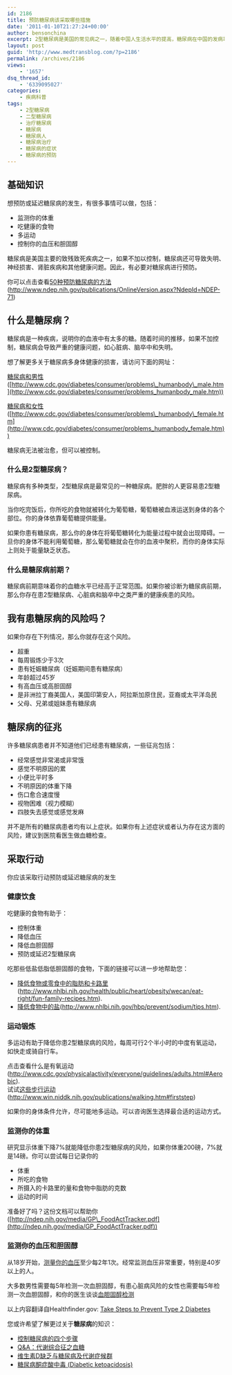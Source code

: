 ```yaml
---
id: 2186
title: 预防糖尿病该采取哪些措施
date: '2011-01-10T21:27:24+00:00'
author: bensonchina
excerpt: 2型糖尿病是美国的常见病之一，随着中国人生活水平的提高，糖尿病在中国的发病率也日趋升高，有研究表明，中国已经成了世界上糖尿病患者最多的国家，有必要对糖尿病采取措施来干预这种趋势
layout: post
guid: 'http://www.medtransblog.com/?p=2186'
permalink: /archives/2186
views:
    - '1657'
dsq_thread_id:
    - '6339095027'
categories:
    - 疾病科普
tags:
    - 2型糖尿病
    - 二型糖尿病
    - 治疗糖尿病
    - 糖尿病
    - 糖尿病人
    - 糖尿病治疗
    - 糖尿病的症状
    - 糖尿病的预防
---
```


## 基础知识

想预防或延迟糖尿病的发生，有很多事情可以做，包括：

- 监测你的体重
- 吃健康的食物
- 多运动
- 控制你的血压和胆固醇

糖尿病是美国主要的致残致死疾病之一，如果不加以控制，糖尿病还可导致失明、神经损害、肾脏疾病和其他健康问题。因此，有必要对糖尿病进行预防。

你可以点击查看[50种预防糖尿病的方法](http://www.ndep.nih.gov/publications/OnlineVersion.aspx?NdepId=NDEP-71)(<http://www.ndep.nih.gov/publications/OnlineVersion.aspx?NdepId=NDEP-71>)

## 什么是糖尿病？

糖尿病是一种疾病，说明你的血液中有太多的糖。随着时间的推移，如果不加控制，糖尿病会导致严重的健康问题，如心脏病、脑卒中和失明。

想了解更多关于糖尿病多身体健康的损害，请访问下面的网址：

[糖尿病和男性](http://www.cdc.gov/diabetes/consumer/problems_humanbody_male.htm)([http://www.cdc.gov/diabetes/consumer/problems\_humanbody\_male.htm](http://www.cdc.gov/diabetes/consumer/problems_humanbody_male.htm))

[糖尿病和女性](http://www.cdc.gov/diabetes/consumer/problems_humanbody_female.htm)([http://www.cdc.gov/diabetes/consumer/problems\_humanbody\_female.htm](http://www.cdc.gov/diabetes/consumer/problems_humanbody_female.htm))

糖尿病无法被治愈，但可以被控制。

### 什么是2型糖尿病？

糖尿病有多种类型，2型糖尿病是最常见的一种糖尿病。肥胖的人更容易患2型糖尿病。

当你吃完饭后，你所吃的食物就被转化为葡萄糖，葡萄糖被血液运送到身体的各个部位。你的身体依靠葡萄糖提供能量。

如果你患有糖尿病，那么你的身体在将葡萄糖转化为能量过程中就会出现障碍。一旦你的身体不能利用葡萄糖，那么葡萄糖就会在你的血液中聚积，而你的身体实际上则处于能量缺乏状态。

### 什么是糖尿病前期？

糖尿病前期意味着你的血糖水平已经高于正常范围。如果你被诊断为糖尿病前期，那么你存在患2型糖尿病、心脏病和脑卒中之类严重的健康疾患的风险。

## 我有患糖尿病的风险吗？

如果你存在下列情况，那么你就存在这个风险。

- 超重
- 每周锻炼少于3次
- 患有妊娠糖尿病（妊娠期间患有糖尿病）
- 年龄超过45岁
- 有高血压或高胆固醇
- 是非洲拉丁裔美国人，美国印第安人，阿拉斯加原住民，亚裔或太平洋岛民
- 父母、兄弟或姐妹患有糖尿病

## 糖尿病的征兆

许多糖尿病患者并不知道他们已经患有糖尿病，一些征兆包括：

- 经常感觉非常渴或非常饿
- 感觉不明原因的累
- 小便比平时多
- 不明原因的体重下降
- 伤口愈合速度慢
- 视物困难（视力模糊）
- 四肢失去感觉或感觉发麻

并不是所有的糖尿病患者均有以上症状。如果你有上述症状或者认为存在这方面的风险，建议到医院看医生做血糖检查。

## 采取行动

你应该采取行动预防或延迟糖尿病的发生

### 健康饮食

吃健康的食物有助于：

- 控制体重
- 降低血压
- 降低血胆固醇
- 预防或延迟2型糖尿病

吃那些低盐低脂低胆固醇的食物，下面的链接可以进一步地帮助您：

- [降低食物或零食中的脂肪和卡路里](http://www.nhlbi.nih.gov/health/public/heart/obesity/wecan/eat-right/fun-family-recipes.htm)(<http://www.nhlbi.nih.gov/health/public/heart/obesity/wecan/eat-right/fun-family-recipes.htm>).
- [降低食物中的盐](http://www.nhlbi.nih.gov/hbp/prevent/sodium/tips.htm)(<http://www.nhlbi.nih.gov/hbp/prevent/sodium/tips.htm>).

### 运动锻炼

多运动有助于降低你患2型糖尿病的风险，每周可行2个半小时的中度有氧运动，如快走或骑自行车。

点击查看什么是有氧运动 (http://www.cdc.gov/physicalactivity/everyone/guidelines/adults.html#Aerobic).  
试试[这些步行运动](http://www.win.niddk.nih.gov/publications/walking.htm#firststep)(<http://www.win.niddk.nih.gov/publications/walking.htm#firststep>)

如果你的身体条件允许，尽可能地多运动。可以咨询医生选择最合适的运动方式。

### 监测你的体重

研究显示体重下降7%就能降低你患2型糖尿病的风险，如果你体重200磅，7%就是14磅。你可以尝试每日记录你的

- 体重
- 所吃的食物
- 所摄入的卡路里的量和食物中脂肪的克数
- 运动的时间

准备好了吗？这份文档可以帮助你 ([http://ndep.nih.gov/media/GP\_FoodActTracker.pdf](http://ndep.nih.gov/media/GP_FoodActTracker.pdf))

### 监测你的血压和胆固醇

从18岁开始，[测量你的血压](http://www.healthfinder.gov/prevention/ViewTopic.aspx?topicID=11)至少每2年1次。经常监测血压非常重要，特别是40岁以上的人。

大多数男性需要每5年检测一次血胆固醇，有患心脏病风险的女性也需要每5年检测一次血胆固醇，和你的医生谈谈[血胆固醇检测](http://www.healthfinder.gov/prevention/ViewTopic.aspx?topicID=14)

以上内容翻译自Healthfinder.gov: [Take Steps to Prevent Type 2 Diabetes](http://www.healthfinder.gov/prevention/PrintTopic.aspx?topicId=73)

您或许希望了解更过关于**糖尿病**的知识：

- [控制糖尿病的四个步骤](../4-steps-for-diabete-control.html "控制糖尿病的四个步骤")
- [Q&amp;A：代谢综合征之血糖](../%e4%bb%a3%e8%b0%a2%e7%bb%bc%e5%90%88%e5%be%81%e8%a1%80%e7%b3%96%e8%b0%83%e8%8a%82.html)
- [维生素D缺乏与糖尿病及代谢症候群](../deficiency-of-vitamin-d-and-diabetes-and-metabolic-syndrome.html)
- [糖尿病酮症酸中毒 (Diabetic ketoacidosis)](../diabetic-ketoacidosis.html)